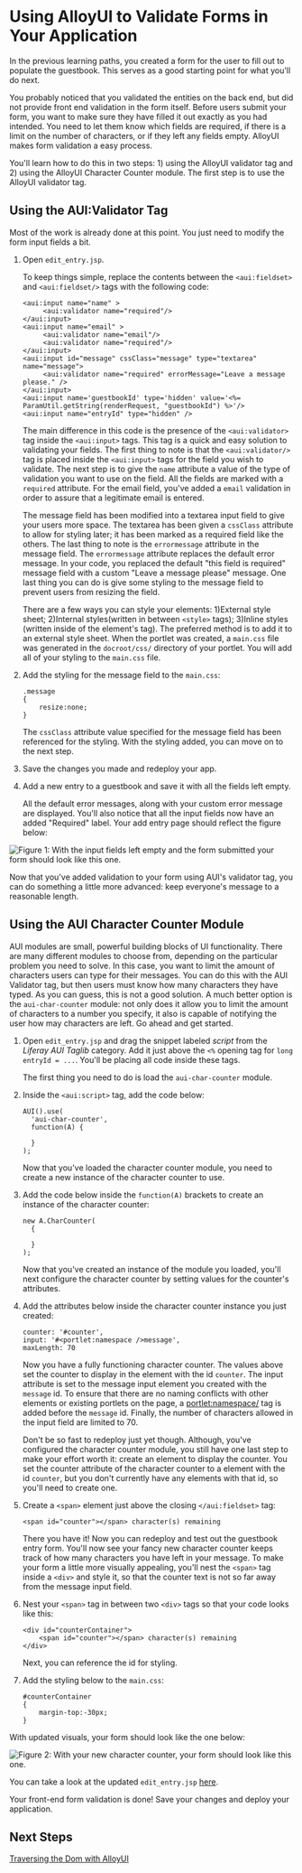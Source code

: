 # Using AlloyUI to Validate Forms in Your Application [](id=using-alloyui-to-validate-forms-in-your-application)

In the previous learning paths, you created a form for the user to fill out
to populate the guestbook. This serves as a good starting point for what you'll
do next. 

You probably noticed that you validated the entities on the back end, but did
not provide front end validation in the form itself. Before users submit your
form, you want to make sure they have filled it out exactly as you had intended. 
You need to let them know which fields are required, if there is a limit on the 
number of characters, or if they left any fields empty. AlloyUI makes form 
validation a easy process.

You'll learn how to do this in two steps: 1) using the AlloyUI validator tag
and 2) using the AlloyUI Character Counter module. The first step is to use the 
AlloyUI validator tag.

## Using the AUI:Validator Tag

Most of the work is already done at this point. You just need to modify the form
input fields a bit.

1.  Open `edit_entry.jsp`.

    To keep things simple, replace the contents between the `<aui:fieldset>` and
    `<aui:fieldset/>` tags with the following code:

        <aui:input name="name" >
             <aui:validator name="required"/>
        </aui:input>
        <aui:input name="email" >
             <aui:validator name="email"/>
             <aui:validator name="required"/>
        </aui:input>
        <aui:input id="message" cssClass="message" type="textarea" name="message">
             <aui:validator name="required" errorMessage="Leave a message please." />
        </aui:input>
        <aui:input name='guestbookId' type='hidden' value='<%= ParamUtil.getString(renderRequest, "guestbookId") %>'/>
        <aui:input name="entryId" type="hidden" />

    The main difference in this code is the presence of the `<aui:validator>`
    tag inside the `<aui:input>` tags. This tag is a quick and easy solution to
    validating your fields. The first thing to note is that the `<aui:validator/>`
    tag is placed inside the `<aui:input>` tags for the field you wish to
    validate. The next step is to give the `name` attribute a value of the type of
    validation you want to use on the field. All the fields are marked with a
    `required` attribute. For the email field, you've added a `email` validation 
    in order to assure that a legitimate email is entered. 

    The message field has been modified into a textarea input field to give your
    users more space. The textarea has been given a `cssClass` attribute to 
    allow for styling later; it has been marked as a required field like the 
    others. The last thing to note is the `errormessage` attribute in the 
    message field. The `errormessage` attribute replaces the default error 
    message. In your code, you replaced the default "this field is required" 
    message field with a custom "Leave a message please" message. One last thing
    you can do is give some styling to the message field to prevent users from
    resizing the field.
    
    There are a few ways you can style your elements: 1)External style sheet; 
    2)Internal styles(written in between `<style>` tags); 3)Inline styles
    (written inside of the element's tag). The preferred method is to add 
    it to an external style sheet. When the portlet was created, a `main.css` 
    file was generated in the `docroot/css/` directory of your portlet. You will 
    add all of your styling to the `main.css` file.
    
2.  Add the styling for the message field to the `main.css`:

        .message
        {
            resize:none;
        }
        
    The `cssClass` attribute value specified for the message field has been 
    referenced for the styling. With the styling added, you can move on to the 
    next step.

2.  Save the changes you made and redeploy your app.

3.  Add a new entry to a guestbook and save it with all the fields left empty.
    
    All the default error messages, along with your custom error message are
    displayed. You'll also notice that all the input fields now have an added
    "Required" label. Your add entry page should reflect the figure below: 

![Figure 1: With the input fields left empty and the form submitted your form should look like this one.](../../images/guestbook-form-validation.png)

Now that you've added validation to your form using AUI's validator tag,
you can do something a little more advanced: keep everyone's message to a
reasonable length.

## Using the AUI Character Counter Module

AUI modules are small, powerful building blocks of UI functionality. There are
many different modules to choose from, depending on the particular problem you
need to solve. In this case, you want to limit the amount of characters users
can type for their messages. You can do this with the AUI Validator tag, but then
users must know how many characters they have typed. As you can guess, this is
not a good solution. A much better option is the `aui-char-counter` module:
not only does it allow you to limit the amount of characters to a number you
specify, it also is capable of notifying the user how may characters are left.
Go ahead and get started. 

1.  Open `edit_entry.jsp` and drag the snippet labeled *script* from the 
    *Liferay AUI Taglib* category. Add it just above the `<%` opening tag for 
    `long entryId = ...`. You'll be placing all code inside these tags.

    The first thing you need to do is load the `aui-char-counter` module.

2.  Inside the `<aui:script>` tag, add the code below:

        AUI().use(
          'aui-char-counter',
          function(A) {
  
          }
        );

    Now that you've loaded the character counter module, you need to create a 
    new instance of the character counter to use.
 
3.  Add the code below inside the `function(A)` brackets to create an instance 
    of the character counter:

        new A.CharCounter(
          {
           
          }
        );

    Now that you've created an instance of the module you loaded, you'll next 
    configure the character counter by setting values for the counter's
    attributes.
 
4.  Add the attributes below inside the character counter instance you just
    created:

        counter: '#counter',
        input: '#<portlet:namespace />message',
        maxLength: 70
    
    Now you have a fully functioning character counter. The values above set the
    counter to display in the element with the id `counter`. The input attribute 
    is set to the message input element you created with the `message` id. To 
    ensure that there are no naming conflicts with other elements or existing 
    portlets on the page, a <portlet:namespace/> tag is added before the 
    `message` id. Finally, the number of characters allowed in the input field 
    are limited to 70.
    
    Don't be so fast to redeploy just yet though. Although, you've configured
    the character counter module, you still have one last step to make your 
    effort worth it: create an element to display the counter. You set the 
    counter attribute of the character counter to a element with the id 
    `counter`, but you don't currently have any elements with that id, so you'll 
    need to create one.
 
5.  Create a `<span>` element just above the closing `</aui:fieldset>` tag: 

        <span id="counter"></span> character(s) remaining
   
    There you have it! Now you can redeploy and test out the guestbook entry
    form. You'll now see your fancy new character counter keeps track of how many
    characters you have left in your message. To make your form a little more 
    visually appealing, you'll nest the `<span>` tag inside a `<div>` and style 
    it, so that the counter text is not so far away from the message input field.
 
6.  Nest your `<span>` tag in between two `<div>` tags so that your code looks
    like this:

        <div id="counterContainer">
            <span id="counter"></span> character(s) remaining
        </div>
        
    Next, you can reference the id for styling.
    
7.  Add the styling below to the `main.css`:

        #counterContainer
        {
            margin-top:-30px;
        }

With updated visuals, your form should look like the one below:
 
![Figure 2: With your new character counter, your form should look like this one.](../../images/guestbook-char-counter.png)

You can take a look at the updated `edit_entry.jsp` [here](https://github.com/liferay/liferay-docs/blob/master/develop/learning-paths/code/learning-sdk/portlets/guestbook-portlet/docroot/html/guestbook/edit_entry.jsp).

Your front-end form validation is done! Save your changes and deploy your
application. 

## Next Steps

 [Traversing the Dom with AlloyUI](/develop/learning-paths/-/knowledge_base/traversing-the-dom-with-alloyui)
